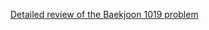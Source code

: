 [Detailed review of the Baekjoon 1019 problem](https://choicube84.github.io/study/2024/08/24/baekjoon_1019.html)